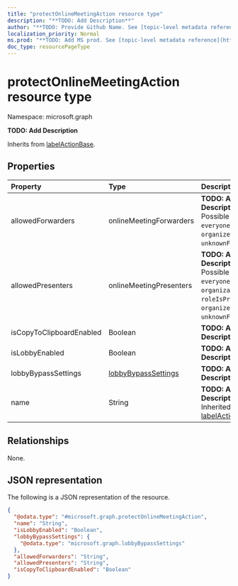 ```yaml
---
title: "protectOnlineMeetingAction resource type"
description: "**TODO: Add Description**"
author: "**TODO: Provide Github Name. See [topic-level metadata reference](https://msgo.azurewebsites.net/add/document/guidelines/metadata.html#topic-level-metadata)**"
localization_priority: Normal
ms.prod: "**TODO: Add MS prod. See [topic-level metadata reference](https://msgo.azurewebsites.net/add/document/guidelines/metadata.html#topic-level-metadata)**"
doc_type: resourcePageType
---
```


# protectOnlineMeetingAction resource type

Namespace: microsoft.graph

**TODO: Add Description**


Inherits from [labelActionBase](../resources/labelactionbase.md).

## Properties
|Property|Type|Description|
|:---|:---|:---|
|allowedForwarders|onlineMeetingForwarders|**TODO: Add Description**. Possible values are: `everyone`, `organizer`, `unknownFutureValue`.|
|allowedPresenters|onlineMeetingPresenters|**TODO: Add Description**. Possible values are: `everyone`, `organization`, `roleIsPresenter`, `organizer`, `unknownFutureValue`.|
|isCopyToClipboardEnabled|Boolean|**TODO: Add Description**|
|isLobbyEnabled|Boolean|**TODO: Add Description**|
|lobbyBypassSettings|[lobbyBypassSettings](../resources/lobbybypasssettings.md)|**TODO: Add Description**|
|name|String|**TODO: Add Description** Inherited from [labelActionBase](../resources/labelactionbase.md)|

## Relationships
None.

## JSON representation
The following is a JSON representation of the resource.
<!-- {
  "blockType": "resource",
  "@odata.type": "microsoft.graph.protectOnlineMeetingAction"
}
-->
``` json
{
  "@odata.type": "#microsoft.graph.protectOnlineMeetingAction",
  "name": "String",
  "isLobbyEnabled": "Boolean",
  "lobbyBypassSettings": {
    "@odata.type": "microsoft.graph.lobbyBypassSettings"
  },
  "allowedForwarders": "String",
  "allowedPresenters": "String",
  "isCopyToClipboardEnabled": "Boolean"
}
```

